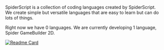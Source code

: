 SpiderScript is a collection of coding languages created by SpiderScript. We create simple but versatile languages that are easy to learn but can do lots of things.

Right now we have 0 languages. We are currently developing 1 language, Spider GameBuilder 2D.

[![Readme Card](https://github-readme-stats.vercel.app/api/pin/?username=Spider-Script&repo=Spider-GameBuilder-2D)](https://github.com/Spider-Script/Spider-GameBuilder-2D)
